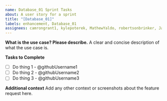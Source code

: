 ```yaml
---
name: Database_01 Sprint Tasks
about: A user story for a sprint
title: "[Database_01]"
labels: enhancement, Database_01
assignees: camrongrant1, kylepoterek, MathewYaldo, robertsonbrinker, Jake-wq, Ian-Klaus, letthatbe, Endritz
---
```


**What is the use case? Please describe.**
A clear and concise description of what the use case is.

**Tasks to Complete**

- [ ] Do thing 1 - @githubUsername1
- [ ] Do thing 2 - @githubUsername2
- [ ] Do thing 3 - @githubUsername3

**Additional context**
Add any other context or screenshots about the feature request here.
